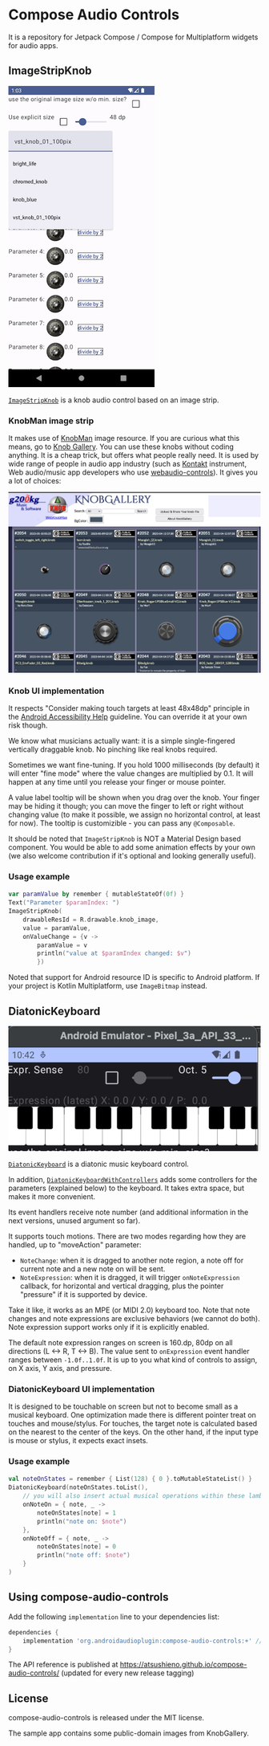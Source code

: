 # Compose Audio Controls

It is a repository for Jetpack Compose / Compose for Multiplatform widgets
for audio apps.

## ImageStripKnob

![ImageStripKnob demoapp](docs/images/ImageStripKnob.png)

[`ImageStripKnob`](https://atsushieno.github.io/compose-audio-controls/compose-audio-controls/org.androidaudioplugin.composeaudiocontrols/-image-strip-knob.html) is a knob audio control based on an image strip.

### KnobMan image strip

It makes use of [KnobMan](https://www.kvraudio.com/product/knobman-by-g200kg) image resource. If you are curious what this means, go to [Knob Gallery](https://www.g200kg.com/en/webknobman/gallery.php). You can use these knobs without coding anything. It is a cheap trick, but offers what people really need. It is used by wide range of people in audio app industry (such as [Kontakt](https://www.native-instruments.com/en/products/komplete/samplers/kontakt-7/) instrument, Web audio/music app developers who use [webaudio-controls](http://g200kg.github.io/webaudio-controls/docs/)). It gives you a lot of choices:

![KnobGallery sshot](docs/images/KnobGallery-sshot.png)

### Knob UI implementation

It respects "Consider making touch targets at least 48x48dp" principle in the [Android Accessibility Help](https://support.google.com/accessibility/android/answer/7101858?hl=en) guideline. You can override it at your own risk though.

We know what musicians actually want: it is a simple single-fingered vertically draggable knob. No pinching like real knobs required.

Sometimes we want fine-tuning. If you hold 1000 milliseconds (by default) it will enter "fine mode" where the value changes are multiplied by 0.1. It will happen at any time until you release your finger or mouse pointer.

A value label tooltip will be shown when you drag over the knob. Your finger may be hiding it though; you can move the finger to left or right without changing value (to make it possible, we assign no horizontal control, at least for now). The tooltip is customizible - you can pass any `@Composable`.

It should be noted that `ImageStripKnob` is NOT a Material Design based component. You would be able to add some animation effects by your own (we also welcome contribution if it's optional and looking generally useful).

### Usage example

```kotlin
var paramValue by remember { mutableStateOf(0f) }
Text("Parameter $paramIndex: ")
ImageStripKnob(
    drawableResId = R.drawable.knob_image,
    value = paramValue,
    onValueChange = {v ->
        paramValue = v
        println("value at $paramIndex changed: $v")
        })
```

Noted that support for Android resource ID is specific to Android platform. If your project is Kotlin Multiplatform, use `ImageBitmap` instead.

## DiatonicKeyboard

![DiatonicKeyboard sshot](docs/images/DiatonicKeyboard.png)

[`DiatonicKeyboard`](https://atsushieno.github.io/compose-audio-controls/compose-audio-controls/org.androidaudioplugin.composeaudiocontrols/-diatonic-keyboard.html) is a diatonic music keyboard control.

In addition, [`DiatonicKeyboardWithControllers`](https://atsushieno.github.io/compose-audio-controls/compose-audio-controls/org.androidaudioplugin.composeaudiocontrols/-diatonic-keyboard-with-controllers.html) adds some controllers for the parameters (explained below) to the keyboard. It takes extra space, but makes it more convenient.

Its event handlers receive note number (and additional information in the next versions, unused argument so far).

It supports touch motions. There are two modes regarding how they are handled, up to "moveAction" 
parameter:

- `NoteChange`: when it is dragged to another note region, a note off for current note and a new note on will be sent.
- `NoteExpression`: when it is dragged, it will trigger `onNoteExpression` callback, for horizontal and vertical dragging, plus the pointer "pressure" if it is supported by device.

Take it like, it works as an MPE (or MIDI 2.0) keyboard too.
Note that note changes and note expressions are exclusive behaviors (we cannot do both).
Note expression support works only if it is explicitly enabled.

The default note expression ranges on screen is 160.dp, 80dp on all directions (L <-> R, T <-> B).
The value sent to `onExpression` event handler ranges between `-1.0f..1.0f`.
It is up to you what kind of controls to assign, on X axis, Y axis, and pressure.

### DiatonicKeyboard UI implementation

It is designed to be touchable on screen but not to become small as a musical keyboard.
One optimization made there is different pointer treat on touches and mouse/stylus.
For touches, the target note is calculated based on the nearest to the center of the keys.
On the other hand, if the input type is mouse or stylus, it expects exact insets.

### Usage example

```kotlin
val noteOnStates = remember { List(128) { 0 }.toMutableStateList() }
DiatonicKeyboard(noteOnStates.toList(),
    // you will also insert actual musical operations within these lambdas
    onNoteOn = { note, _ ->
        noteOnStates[note] = 1
        println("note on: $note")
    },
    onNoteOff = { note, _ ->
        noteOnStates[note] = 0
        println("note off: $note")
    }
)
```

## Using compose-audio-controls

Add the following `implementation` line to your dependencies list:

```groovy
dependencies {
    implementation 'org.androidaudioplugin:compose-audio-controls:+' //replace `+` with your own
}
```

The API reference is published at https://atsushieno.github.io/compose-audio-controls/ (updated for every new release tagging)

## License

compose-audio-controls is released under the MIT license.

The sample app contains some public-domain images from KnobGallery.
